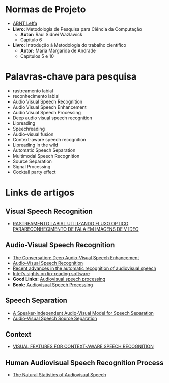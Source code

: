 # Normas de Projeto  
- [ABNT Leffa](http://www.leffa.pro.br/textos/abnt/abnt.htm)  
- **Livro:** Metodologia de Pesquisa para Ciência da Computação  
  - **Autor:** Raul Sidnei Wazlawick  
  - Capítulo 6  
- **Livro:** Introdução à Metodologia do trabalho científico  
  - **Autor:** Maria Margarida de Andrade  
  - Capítulos 5 e 10  

# Palavras-chave para pesquisa  
- rastreamento labial  
- reconhecimento labial  
- Audio Visual Speech Recognition  
- Audio Visual Speech Enhancement  
- Audio Visual Speech Processing  
- Deep audio visual speech recognition  
- Lipreading  
- Speechreading  
- Audio-visual fusion  
- Context-aware speech recognition  
- Lipreading in the wild  
- Automatic Speech Separation  
- Multimodal Speech Recognition  
- Source Separation  
- Signal Processing  
- Cocktail party effect  

# Links de artigos  
## Visual Speech Recognition  
- [RASTREAMENTO LABIAL UTILIZANDO FLUXO ́OPTICO PARARECONHECIMENTO DE FALA EM IMAGENS DE V ́IDEO](http://swge.inf.br/SBAI2015/anais/196.pdf)  
## Audio-Visual Speech Recognition  
- [The Conversation: Deep Audio-Visual Speech Enhancement](https://www.researchgate.net/publication/329850036_Deep_Audio-visual_Speech_Recognition)  
- [Audio-Visual Speech Recognition](http://kom.aau.dk/~zt/courses/Readings_in_Advanced_Intellimedia/AVSR_readings.pdf)  
- [Recent advances in the automatic recognition of audiovisual speech
](http://www.ifp.illinois.edu/~ashutosh/papers/IEEE%20AVSR.pdf)  
- [Intel's sights on lip-reading software](https://www.cnet.com/news/intels-sights-on-lip-reading-software/)  
- **Good Links:** [Audiovisual speech processing](https://www.semanticscholar.org/paper/Audiovisual-speech-processing-Chen/a55046619a037e03b13d12c025fdbbc4cc782f91)  
- **Book:** [Audiovisual Speech Processing](https://www.researchgate.net/publication/236593865_Audiovisual_Speech_Processing)  
## Speech Separation  
- [A Speaker-Independent Audio-Visual Model for Speech Separation](https://arxiv.org/pdf/1804.03619.pdf)  
- [Audio-Visual Speech Source Separation](https://hal.archives-ouvertes.fr/hal-00990000/document)   
## Context
- [VISUAL FEATURES FOR CONTEXT-AWARE SPEECH RECOGNITION](http://www.cs.cmu.edu/~fmetze/interACT/Publications_files/publications/av.pdf)  
## Human Audiovisual Speech Recognition Process  
- [The Natural Statistics of Audiovisual Speech](https://journals.plos.org/ploscompbiol/article?id=10.1371/journal.pcbi.1000436)  
